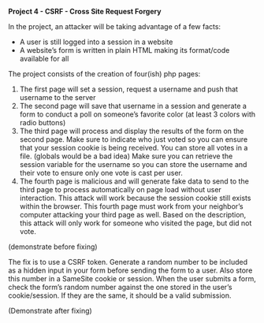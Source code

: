 **Project 4 \- CSRF \- Cross Site Request Forgery**

In the project, an attacker will be taking advantage of a few facts:

* A user is still logged into a session in a website  
* A website’s form is written in plain HTML making its format/code available for all

The project consists of the creation of four(ish) php pages:

1. The first page will set a session, request a username and push that username to the server   
2. The second page will save that username in a session and generate a form to conduct a poll on someone’s favorite color (at least 3 colors with radio buttons)  
3. The third page will process and display the results of the form on the second page.  Make sure to indicate who just voted so you can ensure that your session cookie is being received.  You can store all votes in a file. (globals would be a bad idea)  Make sure you can retrieve the session variable for the username so you can store the username and their vote to ensure only one vote is cast per user.  
4. The fourth page is malicious and will generate fake data to send to the third page to process automatically on page load without user interaction.  This attack will work because the session cookie still exists within the browser.  This fourth page must work from your neighbor’s computer attacking your third page as well.  Based on the description, this attack will only work for someone who visited the page, but did not vote.

(demonstrate before fixing)

The fix is to use a CSRF token.  Generate a random number to be included as a hidden input in your form before sending the form to a user.  Also store this number in a SameSite cookie or session.  When the user submits a form, check the form’s random number against the one stored in the user’s cookie/session.  If they are the same, it should be a valid submission.

(Demonstrate after fixing)